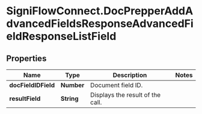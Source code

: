 # SigniFlowConnect.DocPrepperAddAdvancedFieldsResponseAdvancedFieldResponseListField

## Properties

Name | Type | Description | Notes
------------ | ------------- | ------------- | -------------
**docFieldIDField** | **Number** | Document field ID. | 
**resultField** | **String** | Displays the result of the call. | 


